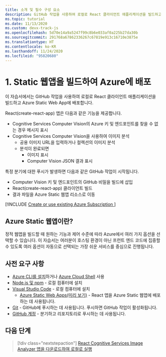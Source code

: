```yaml
---
title: 소개 및 필수 구성 요소
description: GitHub 작업을 사용하여 로컬로 React 클라이언트 애플리케이션을 빌드하고 Azure Static Web App에 배포합니다.
ms.topic: tutorial
ms.date: 11/13/2020
ms.custom: devx-track-js
ms.openlocfilehash: 5d70e14a9a5247f99c8b6e033af0a225b27da30b
ms.sourcegitcommit: 291768a67862336267c67819e913c16710e3875e
ms.translationtype: HT
ms.contentlocale: ko-KR
ms.lasthandoff: 11/24/2020
ms.locfileid: "95820680"
---
```

# <a name="1-build-and-deploy-a-static-web-app-to-azure"></a>1. Static 웹앱을 빌드하여 Azure에 배포

이 자습서에서는 GitHub 작업을 사용하여 로컬로 React 클라이언트 애플리케이션을 빌드하고 Azure Static Web App에 배포합니다. 

React(create-react-app) 앱은 다음과 같은 기능을 제공합니다. 
* Cognitive Services Computer Vision의 Azure 키 및 엔드포인트를 찾을 수 없는 경우 메시지 표시
* Cognitive Services Computer Vision을 사용하여 이미지 분석
    * 공용 이미지 URL을 입력하거나 컬렉션의 이미지 분석
    * 분석이 완료되면
        * 이미지 표시
        * Computer Vision JSON 결과 표시 

특정 분기에 대한 푸시가 발생하면 다음과 같은 GitHub 작업이 시작됩니다.
* Computer Vision 키 및 엔드포인트의 GitHub 비밀을 빌드에 삽입
* React(create-react-app) 클라이언트 빌드
* 결과 파일을 Azure Static 웹앱 리소스로 이동

[!INCLUDE [Create or use existing Azure Subscription ](../../includes/environment-subscription-h2.md)]

## <a name="what-is-an-azure-static-web-app"></a>Azure Static 웹앱이란?

정적 웹앱을 빌드할 때 원하는 기능과 제어 수준에 따라 Azure에서 여러 가지 옵션을 선택할 수 있습니다. 이 자습서는 여러분이 호스팅 환경이 아닌 프런트 엔드 코드에 집중할 수 있도록 여러 옵션이 자동으로 선택되는 가장 쉬운 서비스를 중심으로 진행됩니다.

## <a name="prerequisites"></a>사전 요구 사항

- [Azure CLI를 설치](/cli/azure/install-azure-cli)하거나 [Azure Cloud Shell](https://shell.azure.com.) 사용
- [Node.js 및 npm](https://nodejs.org/en/download) - 로컬 컴퓨터에 설치
- [Visual Studio Code](https://code.visualstudio.com/) - 로컬 컴퓨터에 설치 
    - [Azure Static Web Apps(미리 보기)](https://marketplace.visualstudio.com/items?itemName=ms-azuretools.vscode-azurestaticwebapps) - React 앱을 Azure Static 웹앱에 배포하는 데 사용됩니다.
- [Git](https://git-scm.com/downloads) - GitHub에 푸시하는 데 사용됩니다. 푸시하면 GitHub 작업이 활성화됩니다.
- [GitHub 계정](https://github.com/join) - 분기하고 리포지토리로 푸시하는 데 사용됩니다.

## <a name="next-step"></a>다음 단계

> [!div class="nextstepaction"]
> [React Cognitive Services Image Analyzer 앱을 다운로드하여 로컬로 실행](run-the-react-cognitive-services-image-analyzer-app-locally.md) 